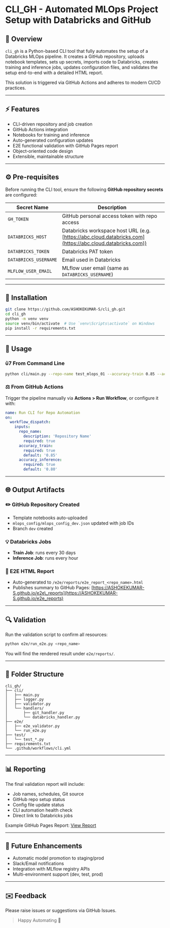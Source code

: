 # CLI\_GH - Automated MLOps Project Setup with Databricks and GitHub

## 🔎 Overview

`cli_gh` is a Python-based CLI tool that fully automates the setup of a Databricks MLOps pipeline. It creates a GitHub repository, uploads notebook templates, sets up secrets, imports code to Databricks, creates training and inference jobs, updates configuration files, and validates the setup end-to-end with a detailed HTML report.

This solution is triggered via GitHub Actions and adheres to modern CI/CD practices.

---

## ⚡ Features

- CLI-driven repository and job creation
- GitHub Actions integration
- Notebooks for training and inference
- Auto-generated configuration updates
- E2E functional validation with GitHub Pages report
- Object-oriented code design
- Extensible, maintainable structure

---

## ⚙️ Pre-requisites

Before running the CLI tool, ensure the following **GitHub repository secrets** are configured:

| Secret Name           | Description                                                                                               |
| --------------------- | --------------------------------------------------------------------------------------------------------- |
| `GH_TOKEN`            | GitHub personal access token with repo access                                                             |
| `DATABRICKS_HOST`     | Databricks workspace host URL (e.g. [https://abc.cloud.databricks.com](https://abc.cloud.databricks.com)) |
| `DATABRICKS_TOKEN`    | Databricks PAT token                                                                                      |
| `DATABRICKS_USERNAME` | Email used in Databricks                                                                                  |
| `MLFLOW_USER_EMAIL`   | MLflow user email (same as `DATABRICKS_USERNAME`)                                                         |

---

## 🔧 Installation

```bash
git clone https://github.com/ASHOKEKUMAR-S/cli_gh.git
cd cli_gh
python -m venv venv
source venv/bin/activate  # Use `venv\Scripts\activate` on Windows
pip install -r requirements.txt
```

---

## 🚀 Usage

### ὒ7 From Command Line

```bash
python cli/main.py --repo-name test_mlops_01 --accuracy-train 0.85 --accuracy-inference 0.80
```

### ⚖️ From GitHub Actions

Trigger the pipeline manually via **Actions > Run Workflow**, or configure it with:

```yaml
name: Run CLI for Repo Automation
on:
  workflow_dispatch:
    inputs:
      repo_name:
        description: 'Repository Name'
        required: true
      accuracy_train:
        required: true
        default: '0.85'
      accuracy_inference:
        required: true
        default: '0.80'
```

---

## 🌐 Output Artifacts

### ✏️ GitHub Repository Created

- Template notebooks auto-uploaded
- `mlops_config/mlops_config_dev.json` updated with job IDs
- Branch `dev` created

### 💡 Databricks Jobs

- **Train Job**: runs every 30 days
- **Inference Job**: runs every hour

### 📄 E2E HTML Report

- Auto-generated to `/e2e/reports/e2e_report_<repo_name>.html`
- Publishes summary to GitHub Pages: [https://ASHOKEKUMAR-S.github.io/e2e\_reports](https://ASHOKEKUMAR-S.github.io/e2e_reports)

---

## 🔍 Validation

Run the validation script to confirm all resources:

```bash
python e2e/run_e2e.py <repo_name>
```

You will find the rendered result under `e2e/reports/`.

---

## 🔹 Folder Structure

```
cli_gh/
├── cli/
│   ├── main.py
│   ├── logger.py
│   ├── validator.py
│   └── handlers/
│       ├── git_handler.py
│       └── databricks_handler.py
├── e2e/
│   ├── e2e_validator.py
│   └── run_e2e.py
├── test/
│   └── test_*.py
├── requirements.txt
└── .github/workflows/cli.yml
```

---

## 📊 Reporting

The final validation report will include:

- Job names, schedules, Git source
- GitHub repo setup status
- Config file update status
- CLI automation health check
- Direct link to Databricks jobs

Example GitHub Pages Report: [View Report](https://ASHOKEKUMAR-S.github.io/e2e_reports)

---

## 🚀 Future Enhancements

- Automatic model promotion to staging/prod
- Slack/Email notifications
- Integration with MLflow registry APIs
- Multi-environment support (dev, test, prod)

---

## ✉️ Feedback

Please raise issues or suggestions via GitHub Issues.

> Happy Automating 🚀

